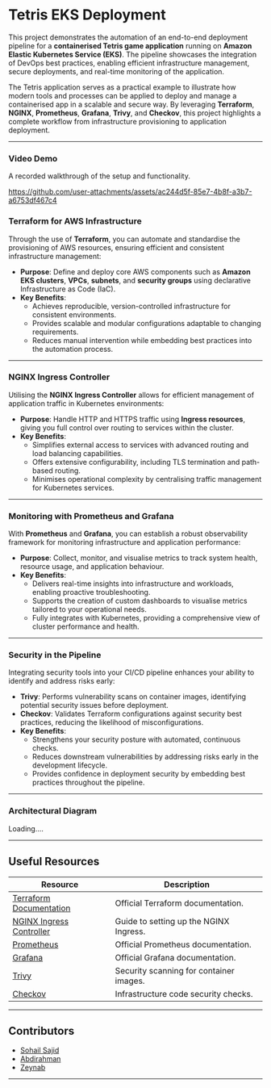 # **Tetris EKS Deployment**


This project demonstrates the automation of an end-to-end deployment pipeline for a **containerised Tetris game application** running on **Amazon Elastic Kubernetes Service (EKS)**. The pipeline showcases the integration of DevOps best practices, enabling efficient infrastructure management, secure deployments, and real-time monitoring of the application.

The Tetris application serves as a practical example to illustrate how modern tools and processes can be applied to deploy and manage a containerised app in a scalable and secure way. By leveraging **Terraform**, **NGINX**, **Prometheus**, **Grafana**, **Trivy**, and **Checkov**, this project highlights a complete workflow from infrastructure provisioning to application deployment.


---

### **Video Demo**
A recorded walkthrough of the setup and functionality. 

https://github.com/user-attachments/assets/ac244d5f-85e7-4b8f-a3b7-a6753df467c4


### **Terraform for AWS Infrastructure**
Through the use of **Terraform**, you can automate and standardise the provisioning of AWS resources, ensuring efficient and consistent infrastructure management:
- **Purpose**: Define and deploy core AWS components such as **Amazon EKS clusters**, **VPCs**, **subnets**, and **security groups** using declarative Infrastructure as Code (IaC).
- **Key Benefits**:
  - Achieves reproducible, version-controlled infrastructure for consistent environments.
  - Provides scalable and modular configurations adaptable to changing requirements.
  - Reduces manual intervention while embedding best practices into the automation process.

---

### **NGINX Ingress Controller**
Utilising the **NGINX Ingress Controller** allows for efficient management of application traffic in Kubernetes environments:
- **Purpose**: Handle HTTP and HTTPS traffic using **Ingress resources**, giving you full control over routing to services within the cluster.
- **Key Benefits**:
  - Simplifies external access to services with advanced routing and load balancing capabilities.
  - Offers extensive configurability, including TLS termination and path-based routing.
  - Minimises operational complexity by centralising traffic management for Kubernetes services.

---

### **Monitoring with Prometheus and Grafana**
With **Prometheus** and **Grafana**, you can establish a robust observability framework for monitoring infrastructure and application performance:
- **Purpose**: Collect, monitor, and visualise metrics to track system health, resource usage, and application behaviour.
- **Key Benefits**:
  - Delivers real-time insights into infrastructure and workloads, enabling proactive troubleshooting.
  - Supports the creation of custom dashboards to visualise metrics tailored to your operational needs.
  - Fully integrates with Kubernetes, providing a comprehensive view of cluster performance and health.

---

### **Security in the Pipeline**
Integrating security tools into your CI/CD pipeline enhances your ability to identify and address risks early:
- **Trivy**: Performs vulnerability scans on container images, identifying potential security issues before deployment.
- **Checkov**: Validates Terraform configurations against security best practices, reducing the likelihood of misconfigurations.
- **Key Benefits**:
  - Strengthens your security posture with automated, continuous checks.
  - Reduces downstream vulnerabilities by addressing risks early in the development lifecycle.
  - Provides confidence in deployment security by embedding best practices throughout the pipeline.


---


### **Architectural Diagram**

Loading....

---

## **Useful Resources**

| Resource                                | Description                                |
|----------------------------------------|--------------------------------------------|
| [Terraform Documentation](https://www.terraform.io/docs) | Official Terraform documentation.          |
| [NGINX Ingress Controller](https://kubernetes.github.io/ingress-nginx/) | Guide to setting up the NGINX Ingress.     |
| [Prometheus](https://prometheus.io/docs/introduction/overview/) | Official Prometheus documentation.         |
| [Grafana](https://grafana.com/docs/grafana/latest/) | Official Grafana documentation.            |
| [Trivy](https://aquasecurity.github.io/trivy/) | Security scanning for container images.    |
| [Checkov](https://www.checkov.io/) | Infrastructure code security checks.       |

---

## **Contributors**

- [Sohail Sajid](https://github.com/sohailsajid79) 
- [Abdirahman](https://github.com/ABDIRAHMAN-I) 
- [Zeynab](https://github.com/zyusuf88) 

---



